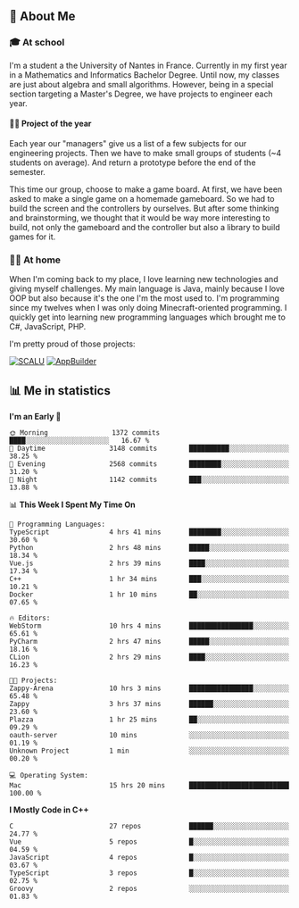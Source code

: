 ## 👀 About Me

### 🎓 At school

I'm a student a the University of Nantes in France. Currently in my first year in a Mathematics and Informatics Bachelor Degree. Until now, my classes are just about algebra and small algorithms. However, being in a special section targeting a Master's Degree, we have projects to engineer each year. 

#### 🔧🔬 Project of the year

Each year our "managers" give us a list of a few subjects for our engineering projects. Then we have to make small groups of students (~4 students on average). And return a prototype before the end of the semester.

This time our group, choose to make a game board. At first, we have been asked to make a single game on a homemade gameboard. So we had to build the screen and the controllers by ourselves. 
But after some thinking and brainstorming, we thought that it would be way more interesting to build, not only the gameboard and the controller but also a library to build games for it.

### 👨‍💻 At home

When I'm coming back to my place, I love learning new technologies and giving myself challenges. My main language is Java, mainly because I love OOP but also because it's the one I'm the most used to. I'm programming since my twelves when I was only doing Minecraft-oriented programming.  I quickly get into learning new programming languages which brought me to C#, JavaScript, PHP. 

I'm pretty proud of those projects:

[![SCALU](https://github-readme-stats.vercel.app/api/pin?username=renardfute&repo=SCALU)](https://github.com/renardfute/scalu)
[![AppBuilder](https://github-readme-stats.vercel.app/api/pin?username=pulsedev2&repo=AppBuilder)](https://github.com/pulsedev2/AppBuilder)

## 📊 Me in statistics
<!--START_SECTION:waka-->
**I'm an Early 🐤** 

```text
🌞 Morning                1372 commits        ████░░░░░░░░░░░░░░░░░░░░░   16.67 % 
🌆 Daytime                3148 commits        ██████████░░░░░░░░░░░░░░░   38.25 % 
🌃 Evening                2568 commits        ████████░░░░░░░░░░░░░░░░░   31.20 % 
🌙 Night                  1142 commits        ███░░░░░░░░░░░░░░░░░░░░░░   13.88 % 
```


📊 **This Week I Spent My Time On** 

```text
💬 Programming Languages: 
TypeScript               4 hrs 41 mins       ████████░░░░░░░░░░░░░░░░░   30.60 % 
Python                   2 hrs 48 mins       █████░░░░░░░░░░░░░░░░░░░░   18.34 % 
Vue.js                   2 hrs 39 mins       ████░░░░░░░░░░░░░░░░░░░░░   17.34 % 
C++                      1 hr 34 mins        ███░░░░░░░░░░░░░░░░░░░░░░   10.21 % 
Docker                   1 hr 10 mins        ██░░░░░░░░░░░░░░░░░░░░░░░   07.65 % 

🔥 Editors: 
WebStorm                 10 hrs 4 mins       ████████████████░░░░░░░░░   65.61 % 
PyCharm                  2 hrs 47 mins       █████░░░░░░░░░░░░░░░░░░░░   18.16 % 
CLion                    2 hrs 29 mins       ████░░░░░░░░░░░░░░░░░░░░░   16.23 % 

🐱‍💻 Projects: 
Zappy-Arena              10 hrs 3 mins       ████████████████░░░░░░░░░   65.48 % 
Zappy                    3 hrs 37 mins       ██████░░░░░░░░░░░░░░░░░░░   23.60 % 
Plazza                   1 hr 25 mins        ██░░░░░░░░░░░░░░░░░░░░░░░   09.29 % 
oauth-server             10 mins             ░░░░░░░░░░░░░░░░░░░░░░░░░   01.19 % 
Unknown Project          1 min               ░░░░░░░░░░░░░░░░░░░░░░░░░   00.20 % 

💻 Operating System: 
Mac                      15 hrs 20 mins      █████████████████████████   100.00 % 
```

**I Mostly Code in C++** 

```text
C                        27 repos            ██████░░░░░░░░░░░░░░░░░░░   24.77 % 
Vue                      5 repos             █░░░░░░░░░░░░░░░░░░░░░░░░   04.59 % 
JavaScript               4 repos             █░░░░░░░░░░░░░░░░░░░░░░░░   03.67 % 
TypeScript               3 repos             █░░░░░░░░░░░░░░░░░░░░░░░░   02.75 % 
Groovy                   2 repos             ░░░░░░░░░░░░░░░░░░░░░░░░░   01.83 % 
```




<!--END_SECTION:waka-->
